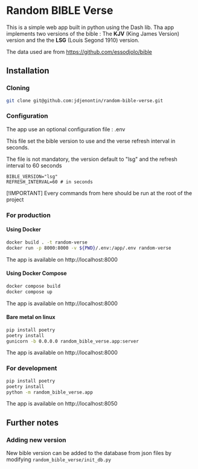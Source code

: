 # Random BIBLE Verse

This is a simple web app built in python using the Dash lib.
Tha app implements two versions of the bible : The **KJV** (King James Version) version and the the **LSG** (Louis Segond 1910) version.

The data used are from https://github.com/essodjolo/bible

## Installation


### Cloning

```bash
git clone git@github.com:jdjenontin/random-bible-verse.git
```

### Configuration

The app use an optional configuration file : .env

This file set the bible version to use and the verse refresh interval in seconds.

The file is not mandatory, the version default to "lsg" and the refresh interval to 60 seconds

```text
BIBLE_VERSION="lsg"
REFRESH_INTERVAL=60 # in seconds
```
[!IMPORTANT]
Every commands from here should be run at the root of the project

### For production

#### Using Docker

```bash
docker build . -t random-verse
docker run -p 8000:8000 -v ${PWD}/.env:/app/.env random-verse 
```

The app is available on http://localhost:8000

#### Using Docker Compose

```bash
docker compose build
docker compose up
```

The app is available on http://localhost:8000

#### Bare metal on linux

```bash
pip install poetry
poetry install
gunicorn -b 0.0.0.0 random_bible_verse.app:server
```

The app is available on http://localhost:8000

### For development

```bash
pip install poetry
poetry install
python -m random_bible_verse.app
```

The app is available on http://localhost:8050


## Further notes

### Adding new version

New bible version can be added to the database from json files by modifying `random_bible_verse/init_db.py`
